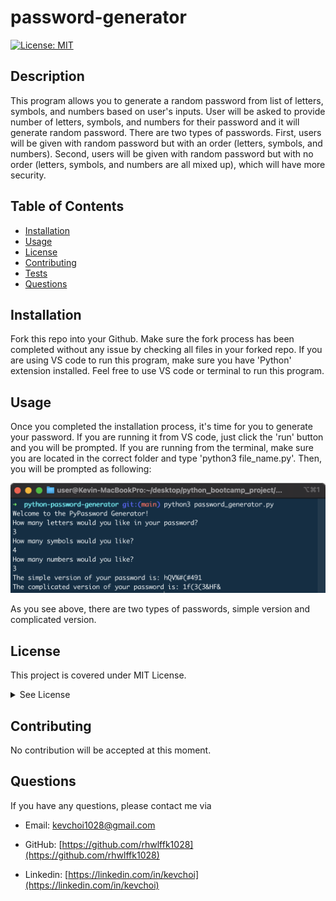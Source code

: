 # password-generator

  [![License: MIT](https://img.shields.io/badge/License-MIT-yellow.svg)](https://opensource.org/licenses/MIT)

  ## Description
  This program allows you to generate a random password from list of letters, symbols, and numbers based on user's inputs. User will be asked to provide number of letters, symbols, and numbers for their password and it will generate random password. There are two types of passwords. First, users will be given with random password but with an order (letters, symbols, and numbers). Second, users will be given with random password but with no order (letters, symbols, and numbers are all mixed up), which will have more security.

  ## Table of Contents
  * [Installation](#installation)
  * [Usage](#usage)
  * [License](#license)
  * [Contributing](#contributing)
  * [Tests](#tests)
  * [Questions](#questions)
 
  ## Installation
  Fork this repo into your Github. Make sure the fork process has been completed without any issue by checking all files in your forked repo. If you are using VS code to run this program, make sure you have 'Python' extension installed. Feel free to use VS code or terminal to run this program.

  ## Usage
  Once you completed the installation process, it's time for you to generate your password. If you are running it from VS code, just click the 'run' button and you will be prompted. If you are running from the terminal, make sure you are located in the correct folder and type 'python3 file_name.py'. Then, you will be prompted as following:

  ![screenshot of terminal](./attachment/demo.png)

  As you see above, there are two types of passwords, simple version and complicated version.
  
  ## License
  This project is covered under MIT License.

  <details>
    <summary>
      See License
    </summary> 
  
  ```
  Copyright <2022> <Kevin Choi>

  Permission is hereby granted, free of charge, to any person obtaining a copy of this software and associated documentation files (the "Software"), to deal in the Software without restriction, including without limitation the rights to use, copy, modify, merge, publish, distribute, sublicense, and/or sell copies of the Software, and to permit persons to whom the Software is furnished to do so, subject to the following conditions:
  The above copyright notice and this permission notice shall be included in all copies or substantial portions of the Software.
  
  THE SOFTWARE IS PROVIDED "AS IS", WITHOUT WARRANTY OF ANY KIND, EXPRESS OR IMPLIED, INCLUDING BUT NOT LIMITED TO THE WARRANTIES OF MERCHANTABILITY, FITNESS FOR A PARTICULAR PURPOSE AND NONINFRINGEMENT. IN NO EVENT SHALL THE AUTHORS OR COPYRIGHT HOLDERS BE LIABLE FOR ANY CLAIM, DAMAGES OR OTHER LIABILITY, WHETHER IN AN ACTION OF CONTRACT, TORT OR OTHERWISE, ARISING FROM, OUT OF OR IN CONNECTION WITH THE SOFTWARE OR THE USE OR OTHER DEALINGS IN THE SOFTWARE.
  ```
  </details>
  

  ## Contributing
  No contribution will be accepted at this moment.

  ## Questions
  If you have any questions, please contact me via

  * Email: [kevchoi1028@gmail.com](mailto:kevchoi1028@gmail.com)

  * GitHub: [https://github.com/rhwlffk1028](https://github.com/rhwlffk1028)

  * Linkedin: [https://linkedin.com/in/kevchoi](https://linkedin.com/in/kevchoi)